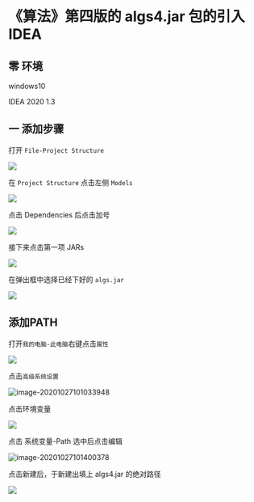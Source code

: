 # 《算法》第四版的 algs4.jar 包的引入 IDEA

## 零 环境

windows10

IDEA 2020 1.3

## 一 添加步骤

打开 `File-Project Structure` 

![](https://gitee.com/biepin/imgurl/raw/master/20201027094640.png)

在 `Project Structure` 点击左侧 `Models`

![](https://gitee.com/biepin/imgurl/raw/master/20201027094819.png)

点击 Dependencies 后点击加号

![](https://gitee.com/biepin/imgurl/raw/master/20201027094947.png)

接下来点击第一项 JARs

![](https://gitee.com/biepin/imgurl/raw/master/20201027095032.png)

在弹出框中选择已经下好的 `algs.jar`

![](https://gitee.com/biepin/imgurl/raw/master/20201027095208.png)

## 添加PATH

打开`我的电脑-此电脑`右键点击`属性`

![](https://gitee.com/biepin/imgurl/raw/master/20201027100905.png)

点击`高级系统设置`

![image-20201027101033948](C:\Users\Clouansys02\AppData\Roaming\Typora\typora-user-images\image-20201027101033948.png)

点击环境变量

![](https://gitee.com/biepin/imgurl/raw/master/20201027101125.png)

点击 系统变量-Path 选中后点击编辑

![image-20201027101400378](C:\Users\Clouansys02\AppData\Roaming\Typora\typora-user-images\image-20201027101400378.png)

点击新建后，于新建出填上 algs4.jar 的绝对路径

![](https://gitee.com/biepin/imgurl/raw/master/20201027101548.png)
